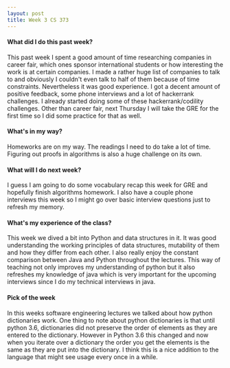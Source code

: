 ```yaml
---
layout: post
title: Week 3 CS 373
---
```


#### What did I do this past week?

This past week I spent a good amount of time researching companies in career fair, which ones sponsor international students or how interesting the work is at certain companies. I made a rather huge list of companies to talk to and obviously I couldn't even talk to half of them because of time constraints. Nevertheless it was good experience. I got a decent amount of positive feedback, some phone interviews and a lot of hackerrank challenges. I already started doing some of these hackerrank/codility challenges. Other than career fair, next Thursday I will take the GRE for the first time so I did some practice for that as well. 

#### What's in my way?

Homeworks are on my way. The readings I need to do take a lot of time. Figuring out proofs in algorithms is also a huge challenge on its own. 

#### What will I do next week?

I guess I am going to do some vocabulary recap this week for GRE and hopefully finish algorithms homework. I also have a couple phone interviews this week so I might go over basic interview questions just to refresh my memory. 

#### What's my experience of the class?

This week we dived a bit into Python and data structures in it. It was good understanding the working principles of data structures, mutability of them and how they differ from each other. I also really enjoy the constant comparison between Java and Python throughout the lectures. This way of teaching not only improves my understanding of python but it also refreshes my knowledge of java which is very important for the upcoming interviews since I do my technical interviews in java. 

#### Pick of the week

In this weeks software engineering lectures we talked about how python dictionaries work. One thing to note about python dictionaries is that until python 3.6, dictionaries did not preserve the order of elements as they are entered to the dictionary. However in Python 3.6 this changed and now when you iterate over a dictionary the order you get the elements is the same as they are put into the dictionary. I think this is a nice addition to the language that might see usage every once in a while.

